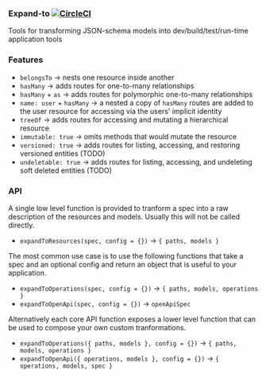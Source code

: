 ### Expand-to [![CircleCI](https://circleci.com/gh/possibilities/expand-to.svg?style=svg)](https://circleci.com/gh/possibilities/expand-to)

Tools for transforming JSON-schema models into dev/build/test/run-time application tools

### Features

* `belongsTo` → nests one resource inside another
* `hasMany` → adds routes for one-to-many relationships
* `hasMany` + `as` → adds routes for polymorphic one-to-many relationships
* `name: user` + `hasMany` → a nested a copy of `hasMany` routes are added to the user resource for accessing via the users' implicit identity
* `treeOf` → adds routes for accessing and mutating a hierarchical resource
* `immutable: true` → omits methods that would mutate the resource
* `versioned: true` → adds routes for listing, accessing, and restoring versioned entities (TODO)
* `undeletable: true` → adds routes for listing, accessing, and undeleting soft deleted entities (TODO)

### API

A single low level function is provided to tranform a spec into a raw description of the resources and models. Usually this will not be called directly.

* `expandToResources(spec, config = {})` → `{ paths, models }`

The most common use case is to use the following functions that take a spec and an optional config and return an object that is useful to your application.

* `expandToOperations(spec, config = {})` → `{ paths, models, operations }`
* `expandToOpenApi(spec, config = {})` → `openApiSpec`

Alternatively each core API function exposes a lower level function that can be used to compose your own custom tranformations.

* `expandToOperations({ paths, models }, config = {})` → `{ paths, models, operations }`
* `expandToOpenApi({ operations, models }, config = {})` → `{ operations, models, spec }`
